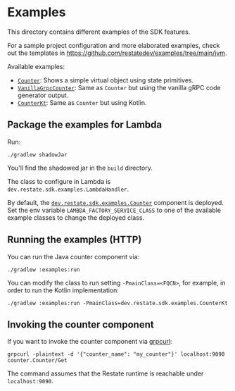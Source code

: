 # Examples

This directory contains different examples of the SDK features.

For a sample project configuration and more elaborated examples, check out the templates in https://github.com/restatedev/examples/tree/main/jvm.

Available examples:

* [`Counter`](src/main/java/dev/restate/sdk/examples/Counter.java): Shows a simple virtual object using state primitives.
* [`VanillaGrpcCounter`](src/main/java/dev/restate/sdk/examples/VanillaGrpcCounter.java): Same as `Counter` but using the vanilla gRPC code generator output.
* [`CounterKt`](src/main/kotlin/dev/restate/sdk/examples/CounterKt.kt): Same as `Counter` but using Kotlin.

## Package the examples for Lambda

Run:

```shell
./gradlew shadowJar
```

You'll find the shadowed jar in the `build` directory.

The class to configure in Lambda is `dev.restate.sdk.examples.LambdaHandler`.

By default, the [`dev.restate.sdk.examples.Counter`](src/main/java/dev/restate/sdk/examples/Counter.java) component is deployed. Set the env variable `LAMBDA_FACTORY_SERVICE_CLASS` to one of the available example classes to change the deployed class.

## Running the examples (HTTP)

You can run the Java counter component via:

```shell
./gradlew :examples:run
```

You can modify the class to run setting `-PmainClass=<FQCN>`, for example, in order to run the Kotlin implementation:

```shell
./gradlew :examples:run -PmainClass=dev.restate.sdk.examples.CounterKt
```

## Invoking the counter component

If you want to invoke the counter component via [grpcurl](https://github.com/fullstorydev/grpcurl):

```shell
grpcurl -plaintext -d '{"counter_name": "my_counter"}' localhost:9090 counter.Counter/Get
```

The command assumes that the Restate runtime is reachable under `localhost:9090`.
